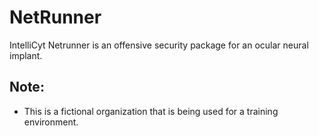 # NetRunner
IntelliCyt Netrunner is an offensive security package for an ocular neural implant. 

## Note:
* This is a fictional organization that is being used for a training environment. 

